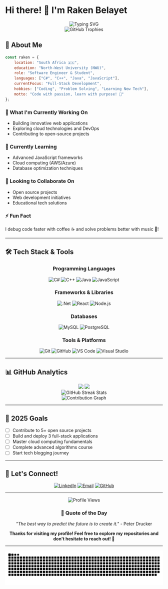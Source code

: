 # Hi there! 👋 I'm Raken Belayet

<div align="center">
  <img src="https://readme-typing-svg.herokuapp.com?font=Fira+Code&pause=1000&color=58A6FF&center=true&vCenter=true&width=435&lines=Software+Engineer+%F0%9F%92%BB;NWU+Student+%F0%9F%8E%93;Full+Stack+Developer+%E2%9C%A8;Always+Learning+%F0%9F%9A%80" alt="Typing SVG" />
</div>

<div align="center">
  <img src="https://github-profile-trophy.vercel.app/?username=Raken-ab&theme=tokyonight&no-frame=false&no-bg=false&margin-w=4" alt="GitHub Trophies" />
</div>

## 🚀 About Me

```javascript
const raken = {
    location: "South Africa 🇿🇦",
    education: "North-West University (NWU)",
    role: "Software Engineer & Student",
    languages: ["C#", "C++", "Java", "JavaScript"],
    currentFocus: "Full-Stack Development",
    hobbies: ["Coding", "Problem Solving", "Learning New Tech"],
    motto: "Code with passion, learn with purpose! 💪"
};
```

### 🔭 What I'm Currently Working On
- Building innovative web applications
- Exploring cloud technologies and DevOps
- Contributing to open-source projects

### 🌱 Currently Learning
- Advanced JavaScript frameworks
- Cloud computing (AWS/Azure)
- Database optimization techniques

### 👯 Looking to Collaborate On
- Open source projects
- Web development initiatives
- Educational tech solutions

### ⚡ Fun Fact
I debug code faster with coffee ☕ and solve problems better with music 🎵!

---

## 🛠️ Tech Stack & Tools

<div align="center">

### Programming Languages
![C#](https://img.shields.io/badge/c%23-%23239120.svg?style=for-the-badge&logo=csharp&logoColor=white)
![C++](https://img.shields.io/badge/c++-%2300599C.svg?style=for-the-badge&logo=c%2B%2B&logoColor=white)
![Java](https://img.shields.io/badge/java-%23ED8B00.svg?style=for-the-badge&logo=openjdk&logoColor=white)
![JavaScript](https://img.shields.io/badge/javascript-%23323330.svg?style=for-the-badge&logo=javascript&logoColor=%23F7DF1E)

### Frameworks & Libraries
![.Net](https://img.shields.io/badge/.NET-5C2D91?style=for-the-badge&logo=.net&logoColor=white)
![React](https://img.shields.io/badge/react-%2320232a.svg?style=for-the-badge&logo=react&logoColor=%2361DAFB)
![Node.js](https://img.shields.io/badge/node.js-6DA55F?style=for-the-badge&logo=node.js&logoColor=white)

### Databases
![MySQL](https://img.shields.io/badge/mysql-%2300f.svg?style=for-the-badge&logo=mysql&logoColor=white)
![PostgreSQL](https://img.shields.io/badge/postgres-%23316192.svg?style=for-the-badge&logo=postgresql&logoColor=white)

### Tools & Platforms
![Git](https://img.shields.io/badge/git-%23F05033.svg?style=for-the-badge&logo=git&logoColor=white)
![GitHub](https://img.shields.io/badge/github-%23121011.svg?style=for-the-badge&logo=github&logoColor=white)
![VS Code](https://img.shields.io/badge/Visual%20Studio%20Code-0078d7.svg?style=for-the-badge&logo=visual-studio-code&logoColor=white)
![Visual Studio](https://img.shields.io/badge/Visual%20Studio-5C2D91.svg?style=for-the-badge&logo=visual-studio&logoColor=white)

</div>

---

## 📊 GitHub Analytics

<div align="center">
  <img height="180em" src="https://github-readme-stats.vercel.app/api?username=Raken-ab&show_icons=true&theme=tokyonight&include_all_commits=true&count_private=true&hide_border=true"/>
  <img height="180em" src="https://github-readme-stats.vercel.app/api/top-langs/?username=Raken-ab&layout=compact&langs_count=8&theme=tokyonight&hide_border=true"/>
</div>

<div align="center">
  <img src="https://nirzak-streak-stats.vercel.app/?user=Raken-ab&theme=tokyonight&hide_border=true" alt="GitHub Streak Stats" />
</div>

<div align="center">
  <img src="https://github-readme-activity-graph.vercel.app/graph?username=Raken-ab&theme=tokyo-night&hide_border=true" alt="Contribution Graph" />
</div>

---

## 🎯 2025 Goals
- [ ] Contribute to 5+ open source projects
- [ ] Build and deploy 3 full-stack applications
- [ ] Master cloud computing fundamentals
- [ ] Complete advanced algorithms course
- [ ] Start tech blogging journey

---

## 🤝 Let's Connect!

<div align="center">

[![LinkedIn](https://img.shields.io/badge/LinkedIn-%230077B5.svg?style=for-the-badge&logo=linkedin&logoColor=white)](https://linkedin.com/in/raken-belayet-948407306)
[![Email](https://img.shields.io/badge/Email-D14836?style=for-the-badge&logo=gmail&logoColor=white)](mailto:rakenhossain@gmail.com)
[![GitHub](https://img.shields.io/badge/GitHub-%23121011.svg?style=for-the-badge&logo=github&logoColor=white)](https://github.com/Raken-ab)

</div>

---

<div align="center">
  <img src="https://komarev.com/ghpvc/?username=Raken-ab&color=58A6FF&style=for-the-badge" alt="Profile Views" />
</div>

<div align="center">
  
### 💭 Quote of the Day
  
*"The best way to predict the future is to create it."* - Peter Drucker

**Thanks for visiting my profile! Feel free to explore my repositories and don't hesitate to reach out! 🚀**

</div>

---

<div align="center">
  <img src="https://raw.githubusercontent.com/platane/snk/output/github-contribution-grid-snake-dark.svg" alt="Snake animation" />
</div>
